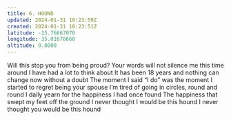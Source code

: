 ```yaml
---
title: 6. HOUND
updated: 2024-01-31 10:23:59Z
created: 2024-01-31 10:23:51Z
latitude: -15.76667070
longitude: 35.01678660
altitude: 0.0000
---
```


Will this stop you from being proud?
Your words will not silence me this time around
I have had a lot to think about
It has been 18 years and nothing can change now without a doubt
The moment I said “I do” was the moment I started to regret being your spouse
I’m tired of going in circles, round and round
I daily yearn for the happiness I had once found
The happiness that swept my feet off the ground
I never thought I would be this hound
I never thought you would be this hound